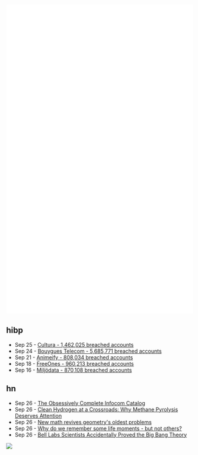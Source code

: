 ![Metrics](https://raw.githubusercontent.com/phixion/phixion/master/metrics.svg)

## hibp

<!--
for https://github.com/phixion/phixion/blob/main/.github/workflows/feeds.yml
-->
<!--START_SECTION:haveibeenpwnd-->
- Sep 25 - [Cultura - 1,462,025 breached accounts](https://haveibeenpwned.com/Breach/Cultura)
- Sep 24 - [Bouygues Telecom - 5,685,771 breached accounts](https://haveibeenpwned.com/Breach/BouyguesTelecom)
- Sep 21 - [Animeify - 808,034 breached accounts](https://haveibeenpwned.com/Breach/Animeify)
- Sep 18 - [FreeOnes - 960,213 breached accounts](https://haveibeenpwned.com/Breach/FreeOnes)
- Sep 16 - [Miljödata - 870,108 breached accounts](https://haveibeenpwned.com/Breach/Miljodata)
<!--END_SECTION:haveibeenpwnd-->

## hn

<!--
for https://github.com/phixion/phixion/blob/main/.github/workflows/feeds.yml
-->
<!--START_SECTION:hn-->
- Sep 26 - [The Obsessively Complete Infocom Catalog](https://eblong.com/infocom/)
- Sep 26 - [Clean Hydrogen at a Crossroads: Why Methane Pyrolysis Deserves Attention](https://www.c2es.org/2025/09/clean-hydrogen-at-a-crossroads-why-methane-pyrolysis-deserves-attention/)
- Sep 26 - [New math revives geometry's oldest problems](https://www.quantamagazine.org/new-math-revives-geometrys-oldest-problems-20250926/)
- Sep 26 - [Why do we remember some life moments - but not others?](https://www.bu.edu/articles/2025/why-do-we-remember-some-moments-but-not-others/)
- Sep 26 - [Bell Labs Scientists Accidentally Proved the Big Bang Theory](https://spectrum.ieee.org/big-bang-theory-discovery)
<!--END_SECTION:hn-->

<!--
for https://yhype.me
-->
![](https://hit.yhype.me/github/profile?user_id=13013670)
